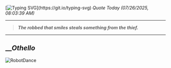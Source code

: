 [![Typing SVG](https://readme-typing-svg.herokuapp.com?font=Press+Start+2P&color=C2F784&size=35&width=900&height=100&lines=Hello+World%2C+I'm+Hung+!)](https://git.io/typing-svg) 
_Quote Today (07/26/2025, 08:03:39 AM)_
___
>**_The robbed that smiles steals something from the thief._**
___

## __**_Othello_**

![RobotDance](src/assets/images/robot-dancing-dribble.gif?style=center)
